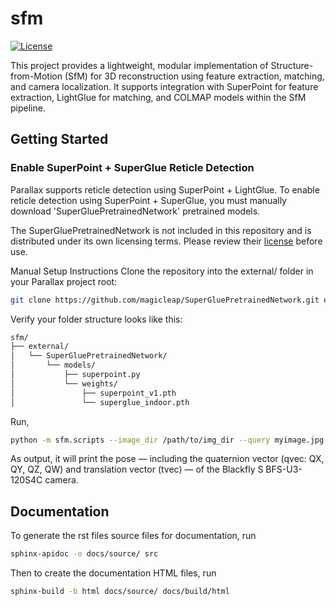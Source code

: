 # sfm
[![License](https://img.shields.io/badge/license-MIT-brightgreen)](LICENSE)

This project provides a lightweight, modular implementation of Structure-from-Motion (SfM) for 3D reconstruction using feature extraction, matching, and camera localization. It supports integration with SuperPoint for feature extraction, LightGlue for matching, and COLMAP models within the SfM pipeline.


##  Getting Started

### Enable SuperPoint + SuperGlue Reticle Detection
Parallax supports reticle detection using SuperPoint + LightGlue.
To enable reticle detection using SuperPoint + SuperGlue, you must manually download 'SuperGluePretrainedNetwork' pretrained models.

The SuperGluePretrainedNetwork is not included in this repository and is distributed under its own licensing terms.
Please review their [license](https://github.com/magicleap/SuperGluePretrainedNetwork) before use.

Manual Setup Instructions
Clone the repository into the external/ folder in your Parallax project root:
```bash
git clone https://github.com/magicleap/SuperGluePretrainedNetwork.git external/SuperGluePretrainedNetwork
```
Verify your folder structure looks like this:
```bash
sfm/
├── external/
│   └── SuperGluePretrainedNetwork/
│       └── models/
│           ├── superpoint.py
│           └── weights/
│               ├── superpoint_v1.pth
│               └── superglue_indoor.pth
```

Run,

```bash
python -m sfm.scripts --image_dir /path/to/img_dir --query myimage.jpg --export_dir /path/to/export_dir
```
As output, it will print the pose — including the quaternion vector (qvec: QX, QY, QZ, QW) and translation vector (tvec) — of the Blackfly S BFS-U3-120S4C camera.

## Documentation
To generate the rst files source files for documentation, run

```bash
sphinx-apidoc -o docs/source/ src
```
Then to create the documentation HTML files, run
```bash
sphinx-build -b html docs/source/ docs/build/html
```



